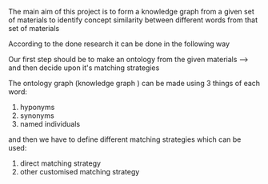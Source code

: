 The main aim of this project is to form a knowledge graph from a given set of
materials to identify concept similarity between different words from that 
set of materials

According to the done research it can be done in the following way

Our first step should be to make an ontology from the given materials --> and then decide upon it's matching strategies

The ontology graph (knowledge graph ) can be made using 
3 things of each word:

1. hyponyms
2. synonyms
3.  named individuals

and then we have to define different matching strategies which can be used:

1. direct matching strategy
2. other customised matching strategy
